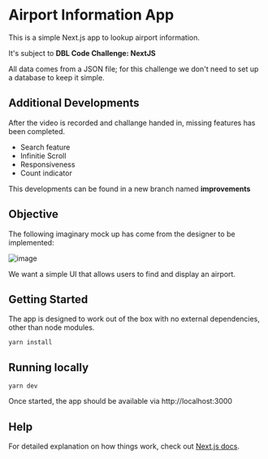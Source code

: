 # Airport Information App

This is a simple Next.js app to lookup airport information.

It's subject to **DBL Code Challenge: NextJS**

All data comes from a JSON file; for this challenge we don't need to set up a database to keep it simple.




## Additional Developments

After the video is recorded and challange handed in, missing features has been completed.

- Search feature
- Infinitie Scroll
- Responsiveness
- Count indicator

This developments can be found in a new branch named **improvements**




## Objective

The following imaginary mock up has come from the designer to be implemented:

![image](https://user-images.githubusercontent.com/20702503/147386690-2806ba6f-a390-4072-a2e8-185781bd71dc.png)

We want a simple UI that allows users to find and display an airport.




## Getting Started

The app is designed to work out of the box with no external dependencies, other than node modules.

```shell
yarn install
```



## Running locally

```shell
yarn dev
```

Once started, the app should be available via http://localhost:3000




## Help

For detailed explanation on how things work, check out [Next.js docs](https://nextjs.org).
